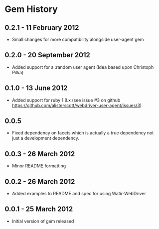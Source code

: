 # Gem History

## 0.2.1 - 11 February 2012

* Small changes for more compatibility alongside user-agent gem 

## 0.2.0 - 20 September 2012

* Added support for a :random user agent (Idea based upon Christoph Pilka)

## 0.1.0 - 13 June 2012

* Added support for ruby 1.8.x (see issue #3 on github https://github.com/alisterscott/webdriver-user-agent/issues/3)

## 0.0.5

* Fixed dependency on facets which is actually a true dependency not just a development dependency.

## 0.0.3 - 26 March 2012

* Minor README formatting

## 0.0.2 - 26 March 2012

* Added examples to README and spec for using Watir-WebDriver

## 0.0.1 - 25 March 2012

* Initial version of gem released